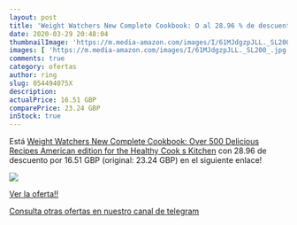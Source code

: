 ```yaml
---
layout: post
title: 'Weight Watchers New Complete Cookbook: O al 28.96 % de descuento'
date: 2020-03-29 20:48:04
thumbnailImage: 'https://m.media-amazon.com/images/I/61MJdgzpJLL._SL200_.jpg'
images: [ 'https://m.media-amazon.com/images/I/61MJdgzpJLL._SL200_.jpg' ]
comments: true
category: ofertas
author: ring
slug: 054494075X
description:
actualPrice: 16.51 GBP
comparePrice: 23.24 GBP
inStock: true
---
```


Está [Weight Watchers New Complete Cookbook: Over 500 Delicious Recipes   American edition for the Healthy Cook s Kitchen](https://www.amazon.co.uk/dp/054494075X/?tag=redken01-21) con 28.96 de descuento por 16.51 GBP (original: 23.24 GBP) en el siguiente enlace!

[![](https://m.media-amazon.com/images/I/61MJdgzpJLL._SL200_.jpg)](https://www.amazon.co.uk/dp/054494075X/?tag=redken01-21)

[Ver la oferta!!](https://www.amazon.co.uk/dp/054494075X/?tag=redken01-21)

[Consulta otras ofertas en nuestro canal de telegram](https://t.me/s/ofertas25)

